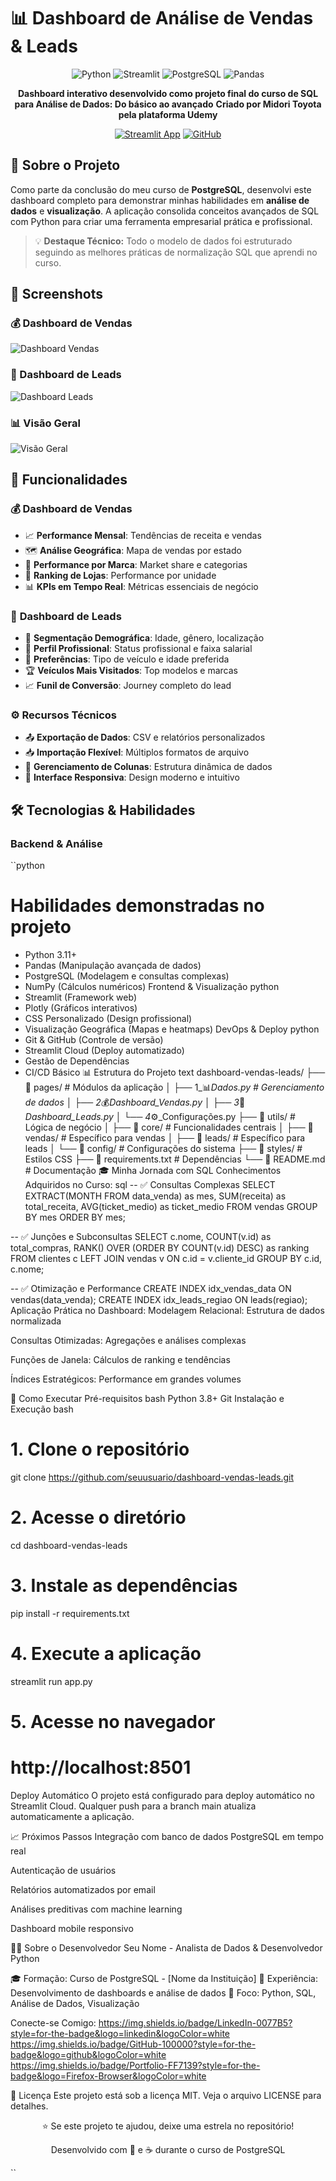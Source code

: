 # 📊 Dashboard de Análise de Vendas & Leads

<div align="center">

![Python](https://img.shields.io/badge/Python-3776AB?style=for-the-badge&logo=python&logoColor=white)
![Streamlit](https://img.shields.io/badge/Streamlit-FF4B4B?style=for-the-badge&logo=Streamlit&logoColor=white)
![PostgreSQL](https://img.shields.io/badge/PostgreSQL-316192?style=for-the-badge&logo=postgresql&logoColor=white)
![Pandas](https://img.shields.io/badge/Pandas-2C2D72?style=for-the-badge&logo=pandas&logoColor=white)

**Dashboard interativo desenvolvido como projeto final do curso de SQL para Análise de Dados: Do básico ao avançado**
**Criado por Midori Toyota pela plataforma Udemy**

[![Streamlit App](https://static.streamlit.io/badges/streamlit_badge_black_white.svg)](https://seusuario-streamlit-app.streamlit.app/)
[![GitHub](https://img.shields.io/badge/GitHub-100000?style=for-the-badge&logo=github&logoColor=white)](https://github.com/seuusuario/dashboard-vendas-leads)

</div>

## 🎯 Sobre o Projeto

Como parte da conclusão do meu curso de **PostgreSQL**, desenvolvi este dashboard completo para demonstrar minhas habilidades em **análise de dados** e **visualização**. A aplicação consolida conceitos avançados de SQL com Python para criar uma ferramenta empresarial prática e profissional.

> 💡 **Destaque Técnico:** Todo o modelo de dados foi estruturado seguindo as melhores práticas de normalização SQL que aprendi no curso.

## 📸 Screenshots

### 💰 Dashboard de Vendas
![Dashboard Vendas](images/Dash.png)

### 👥 Dashboard de Leads  
![Dashboard Leads](images/Dash2.png)

### 📊 Visão Geral
![Visão Geral](images/Dash3.png)

## 🚀 Funcionalidades

### 💰 **Dashboard de Vendas**
- 📈 **Performance Mensal**: Tendências de receita e vendas
- 🗺️ **Análise Geográfica**: Mapa de vendas por estado
- 🚗 **Performance por Marca**: Market share e categorias
- 🏪 **Ranking de Lojas**: Performance por unidade
- 📊 **KPIs em Tempo Real**: Métricas essenciais de negócio

### 👥 **Dashboard de Leads**
- 👤 **Segmentação Demográfica**: Idade, gênero, localização
- 💼 **Perfil Profissional**: Status profissional e faixa salarial
- 🚗 **Preferências**: Tipo de veículo e idade preferida
- 🏆 **Veículos Mais Visitados**: Top modelos e marcas
- 📈 **Funil de Conversão**: Journey completo do lead

### ⚙️ **Recursos Técnicos**
- 📤 **Exportação de Dados**: CSV e relatórios personalizados
- 📥 **Importação Flexível**: Múltiplos formatos de arquivo
- 🔧 **Gerenciamento de Colunas**: Estrutura dinâmica de dados
- 🎨 **Interface Responsiva**: Design moderno e intuitivo

## 🛠️ Tecnologias & Habilidades

### **Backend & Análise**
``python
# Habilidades demonstradas no projeto
- Python 3.11+
- Pandas (Manipulação avançada de dados)
- PostgreSQL (Modelagem e consultas complexas)
- NumPy (Cálculos numéricos)
Frontend & Visualização
python
- Streamlit (Framework web)
- Plotly (Gráficos interativos)
- CSS Personalizado (Design profissional)
- Visualização Geográfica (Mapas e heatmaps)
DevOps & Deploy
python
- Git & GitHub (Controle de versão)
- Streamlit Cloud (Deploy automatizado)
- Gestão de Dependências
- CI/CD Básico
📊 Estrutura do Projeto
text
dashboard-vendas-leads/
├── 📁 pages/                 # Módulos da aplicação
│   ├── 1_📊_Dados.py        # Gerenciamento de dados
│   ├── 2_💰_Dashboard_Vendas.py
│   ├── 3_👥_Dashboard_Leads.py
│   └── 4_⚙️_Configurações.py
├── 📁 utils/                 # Lógica de negócio
│   ├── 📁 core/             # Funcionalidades centrais
│   ├── 📁 vendas/           # Específico para vendas
│   ├── 📁 leads/            # Específico para leads
│   └── 📁 config/           # Configurações do sistema
├── 📁 styles/               # Estilos CSS
├── 📄 requirements.txt      # Dependências
└── 📄 README.md            # Documentação
🎓 Minha Jornada com SQL
Conhecimentos Adquiridos no Curso:
sql
-- ✅ Consultas Complexas
SELECT 
    EXTRACT(MONTH FROM data_venda) as mes,
    SUM(receita) as total_receita,
    AVG(ticket_medio) as ticket_medio
FROM vendas 
GROUP BY mes 
ORDER BY mes;

-- ✅ Junções e Subconsultas
SELECT 
    c.nome,
    COUNT(v.id) as total_compras,
    RANK() OVER (ORDER BY COUNT(v.id) DESC) as ranking
FROM clientes c
LEFT JOIN vendas v ON c.id = v.cliente_id
GROUP BY c.id, c.nome;

-- ✅ Otimização e Performance
CREATE INDEX idx_vendas_data ON vendas(data_venda);
CREATE INDEX idx_leads_regiao ON leads(regiao);
Aplicação Prática no Dashboard:
Modelagem Relacional: Estrutura de dados normalizada

Consultas Otimizadas: Agregações e análises complexas

Funções de Janela: Cálculos de ranking e tendências

Índices Estratégicos: Performance em grandes volumes

🚀 Como Executar
Pré-requisitos
bash
Python 3.8+
Git
Instalação e Execução
bash
# 1. Clone o repositório
git clone https://github.com/seuusuario/dashboard-vendas-leads.git

# 2. Acesse o diretório
cd dashboard-vendas-leads

# 3. Instale as dependências
pip install -r requirements.txt

# 4. Execute a aplicação
streamlit run app.py

# 5. Acesse no navegador
# http://localhost:8501
Deploy Automático
O projeto está configurado para deploy automático no Streamlit Cloud. Qualquer push para a branch main atualiza automaticamente a aplicação.

📈 Próximos Passos
Integração com banco de dados PostgreSQL em tempo real

Autenticação de usuários

Relatórios automatizados por email

Análises preditivas com machine learning

Dashboard mobile responsivo

👨‍💻 Sobre o Desenvolvedor
Seu Nome - Analista de Dados & Desenvolvedor Python

🎓 Formação: Curso de PostgreSQL - [Nome da Instituição]
💼 Experiência: Desenvolvimento de dashboards e análise de dados
🚀 Foco: Python, SQL, Análise de Dados, Visualização

Conecte-se Comigo:
https://img.shields.io/badge/LinkedIn-0077B5?style=for-the-badge&logo=linkedin&logoColor=white
https://img.shields.io/badge/GitHub-100000?style=for-the-badge&logo=github&logoColor=white
https://img.shields.io/badge/Portfolio-FF7139?style=for-the-badge&logo=Firefox-Browser&logoColor=white

📄 Licença
Este projeto está sob a licença MIT. Veja o arquivo LICENSE para detalhes.

<div align="center">
⭐ Se este projeto te ajudou, deixe uma estrela no repositório!

Desenvolvido com 💙 e ☕ durante o curso de PostgreSQL

</div> ``